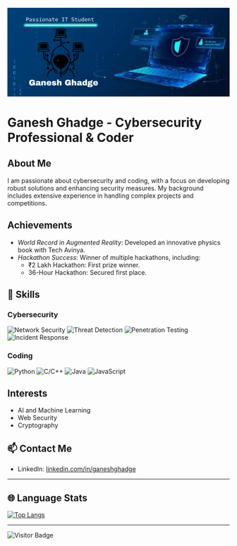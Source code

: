 ![logo](https://github.com/StoicGang/StoicGang/blob/main/Ganesh%20Ghadge.png)

# Ganesh Ghadge - Cybersecurity Professional & Coder

## About Me
I am passionate about cybersecurity and coding, with a focus on developing robust solutions and enhancing security measures. My background includes extensive experience in handling complex projects and competitions.

## Achievements
- *World Record in Augmented Reality*: Developed an innovative physics book with Tech Avinya.
- *Hackathon Success*: Winner of multiple hackathons, including:
  - ₹2 Lakh Hackathon: First prize winner.
  - 36-Hour Hackathon: Secured first place.

## 🚀 Skills

### Cybersecurity
![Network Security](https://img.shields.io/badge/Network%20Security-3D85C6?style=for-the-badge&logo=security&logoColor=white)
![Threat Detection](https://img.shields.io/badge/Threat%20Detection-FF6F00?style=for-the-badge&logo=threat-detection&logoColor=white)
![Penetration Testing](https://img.shields.io/badge/Penetration%20Testing-3D85C6?style=for-the-badge&logo=penetration-testing&logoColor=white)
![Incident Response](https://img.shields.io/badge/Incident%20Response-FF6F00?style=for-the-badge&logo=incident-response&logoColor=white)

### Coding
![Python](https://img.shields.io/badge/Python-3776AB?style=for-the-badge&logo=python&logoColor=white)
![C/C++](https://img.shields.io/badge/C/C++-00599C?style=for-the-badge&logo=c&logoColor=white)
![Java](https://img.shields.io/badge/Java-007396?style=for-the-badge&logo=java&logoColor=white)
![JavaScript](https://img.shields.io/badge/JavaScript-F7DF1E?style=for-the-badge&logo=javascript&logoColor=black)

## Interests
- AI and Machine Learning
- Web Security
- Cryptography

## 📫 Contact Me
- LinkedIn: [linkedin.com/in/ganeshghadge](https://linkedin.com/in/ganeshghadge)

---

## 🌐 Language Stats

[![Top Langs](https://github-readme-stats.vercel.app/api/top-langs/?username=StoicGang&layout=compact&theme=radical)](https://github-readme-stats.vercel.app/api/top-langs/?username=StoicGang&layout=compact&theme=radical)

---

![Visitor Badge](https://visitor-badge.laobi.icu/badge?page_id=StoicGang)
